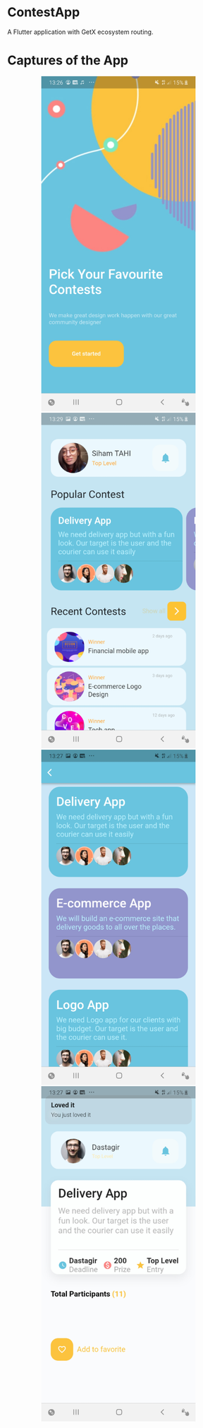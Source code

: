 # ContestApp

A Flutter application with GetX ecosystem routing.

# Captures of the App
<p align="center">
  <img src="results/1.jpg" width="350">
  <img src="results/2.jpg" width="350" >
  <img src="results/3.jpg" width="350" >
 <img src="results/5.jpg" width="350" >
</p>
 